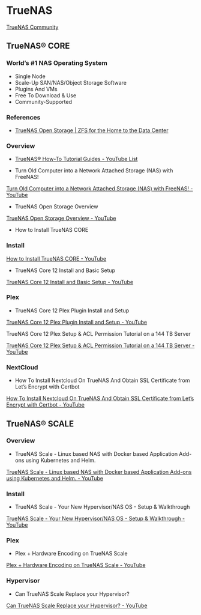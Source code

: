 # TrueNAS

[TrueNAS Community](https://www.truenas.com/community/)

## TrueNAS® CORE
### World’s #1 NAS Operating System
-   Single Node
-   Scale-Up SAN/NAS/Object Storage Software
-   Plugins And VMs
-   Free To Download & Use
-   Community-Supported

###  References
- [TrueNAS Open Storage | ZFS for the Home to the Data Center](https://www.truenas.com/)

### Overview
- [TrueNAS® How-To Tutorial Guides - YouTube List](https://www.youtube.com/playlist?list=PLgKBSCAcGA57juSDNE09bc7Ub491DIFVj)

- Turn Old Computer into a Network Attached Storage (NAS) with FreeNAS! 

[Turn Old Computer into a Network Attached Storage (NAS) with FreeNAS! - YouTube](https://www.youtube.com/watch?v=OUz5vC0IZX4)

- TrueNAS Open Storage Overview

[TrueNAS Open Storage Overview - YouTube](<[TrueNAS Open Storage Overview - YouTube](https://www.youtube.com/watch?v=jT6jBQzPCEY&list=PLgKBSCAcGA57G8ZClf40xHzrajgIeNTjX)>)

- How to Install TrueNAS CORE

### Install

[How to Install TrueNAS CORE - YouTube](https://www.youtube.com/watch?v=Wya16ef1G-E&list=PLgKBSCAcGA55vsP_jldK_B8F9iVhbOwn5&t=1s)

- TrueNAS Core 12 Install and Basic Setup

[TrueNAS Core 12 Install and Basic Setup - YouTube](https://www.youtube.com/watch?v=WjLaK8yQAag)

### Plex

- TrueNAS Core 12 Plex Plugin Install and Setup

[TrueNAS Core 12 Plex Plugin Install and Setup - YouTube](https://www.youtube.com/watch?v=looBzNEtjDQ)

TrueNAS Core 12 Plex Setup & ACL Permission Tutorial on a 144 TB Server

[TrueNAS Core 12 Plex Setup & ACL Permission Tutorial on a 144 TB Server - YouTube](https://www.youtube.com/watch?v=BGinwiHPllA)

### NextCloud

- How To Install Nextcloud On TrueNAS And Obtain SSL Certificate from Let’s Encrypt with Certbot

[How To Install Nextcloud On TrueNAS And Obtain SSL Certificate from Let’s Encrypt with Certbot - YouTube](https://www.youtube.com/watch?v=TENMMSbtJY4)

## TrueNAS® SCALE

### Overview

- TrueNAS Scale - Linux based NAS with Docker based Application Add-ons using Kubernetes and Helm.

[TrueNAS Scale - Linux based NAS with Docker based Application Add-ons using Kubernetes and Helm. - YouTube](https://www.youtube.com/watch?v=Pzn_DYi-jVA)

### Install

- TrueNAS Scale - Your New Hypervisor/NAS OS - Setup & Walkthrough

[TrueNAS Scale - Your New Hypervisor/NAS OS - Setup & Walkthrough - YouTube](https://www.youtube.com/watch?v=C-UI8Wvl9YU)

### Plex

- Plex + Hardware Encoding on TrueNAS Scale

[Plex + Hardware Encoding on TrueNAS Scale - YouTube](https://www.youtube.com/watch?v=QCG0-v-MrXA)

### Hypervisor

- Can TrueNAS Scale Replace your Hypervisor? 

[Can TrueNAS Scale Replace your Hypervisor? - YouTube](https://www.youtube.com/watch?v=md9_pUvSq4E)